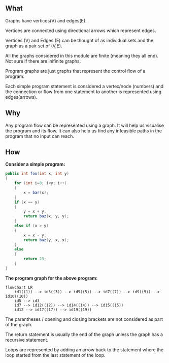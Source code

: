 ## What
Graphs have vertices(V) and edges(E).

Vertices are connected using directional arrows which represent edges.

Vertices (V) and Edges (E) can be thought of as individual sets and the graph as a pair set of (V,E).

All the graphs considered in this module are finite (meaning they all end). Not sure if there are inifinite graphs.

Program graphs are just graphs that represent the control flow of a program.

Each simple program statement is considered a vertex/node (numbers) and the connection or flow from one statement to another is represented using edges(arrows).

## Why

Any program flow can be represented using a graph. It will help us visualise the program and its flow. It can also help us find any infeasible paths in the program that no input can reach.

## How

**Consider a simple program:**

```Java
public int foo(int x, int y)
{
	for (int i=0; i<y; i++)
	{
		x = bar(x);
	}
	if (x == y)
	{
		y = x + y;
		return baz(x, y, y);
	}
	else if (x > y)
	{
		x = x - y;
		return baz(y, x, x);
	}
	else
	{
		return 23;
	}
}
```

**The program graph for the above program:**

```mermaid
flowchart LR
	id1((1)) --> id3((3)) --> id5((5)) --> id7((7)) --> id9((9)) --> id10((10))
	id5 --> id3
	id7 --> id12((12)) --> id14((14)) --> id15((15))
	id12 --> id17((17)) --> id19((19))
```
The parantheses / opening and closing brackets are not considered as part of the graph. 

The return statement is usually the end of the graph unless the graph has a recursive statement.

Loops are represented by adding an arrow back to the statement where the loop started from the last statement of the loop.